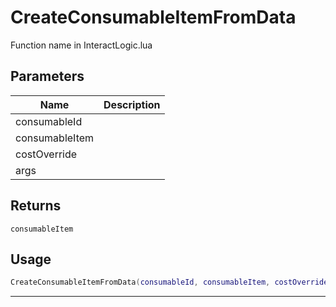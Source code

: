 # CreateConsumableItemFromData

Function name in InteractLogic.lua

## Parameters

| Name           | Description |
| -------------- | ----------- |
| consumableId   |             |
| consumableItem |             |
| costOverride   |             |
| args           |             |

## Returns

`consumableItem`

## Usage

```lua
CreateConsumableItemFromData(consumableId, consumableItem, costOverride, args)
```

---
